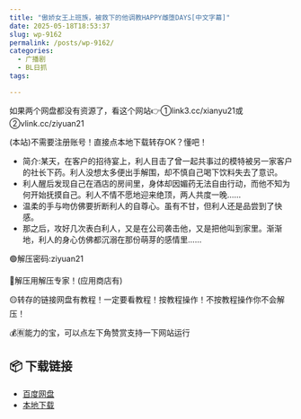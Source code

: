 ```yaml
---
title: "傲娇女王上班族，被救下的他调教HAPPY雌堕DAYS[中文字幕]"
date: 2025-05-18T18:53:37
slug: wp-9162
permalink: /posts/wp-9162/
categories:
  - 广播剧
  - BL日抓
tags:

---
```


如果两个网盘都没有资源了，看这个网站👉①link3.cc/xianyu21或②vlink.cc/ziyuan21

(本站)不需要注册账号！直接点本地下载转存OK？懂吧！

*   简介:某天，在客户的招待宴上，利人目击了曾一起共事过的模特被另一家客户的社长下药。利人没想太多便出手解围，却不慎自己喝下饮料失去了意识。
*   利人醒后发现自己在酒店的房间里，身体却因媚药无法自由行动，而他不知为何开始抚摸自己。利人不情不愿地迎来绝顶，两人共度一晚……
*   温柔的手与吻仿佛要折断利人的自尊心。虽有不甘，但利人还是品尝到了快感。
*   那之后，攻好几次表白利人，又是在公司袭击他，又是把他叫到家里。渐渐地，利人的身心仿佛都沉溺在那份萌芽的感情里……

🟢解压密码:ziyuan21

🔵解压用解压专家！(应用商店有)

🟡转存的链接网盘有教程！一定要看教程！按教程操作！不按教程操作你不会解压！

💰🈶能力的宝，可以点左下角赞赏支持一下网站运行

## 📦 下载链接
- [百度网盘](https://blziyuan21.com/pay-download/9162?key=48935a14d4&down_id=0)
- [本地下载](https://blziyuan21.com/pay-download/9162?key=48935a14d4&down_id=1)

